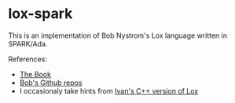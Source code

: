 # lox-spark
This is an implementation of Bob Nystrom's Lox language written in SPARK/Ada.

References: 
* [The Book](http://www.craftinginterpreters.com)
* [Bob's Github repos](https://github.com/munificent)
* I occasionaly take hints from [Ivan's C++ version of Lox](https://github.com/ikatanic/lox-cpp)
